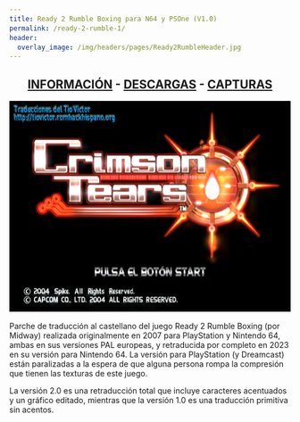 ```yaml
---
title: Ready 2 Rumble Boxing para N64 y PSOne (V1.0)
permalink: /ready-2-rumble-1/
header:
  overlay_image: /img/headers/pages/Ready2RumbleHeader.jpg
---
```


<h2 style="text-align: center;"><strong><a href="/ready-2-rumble-1/informacion/">INFORMACIÓN</a> - <a href="/ready-2-rumble-1/descargar/">DESCARGAS</a> - <a href="/ready-2-rumble-1/capturas/">CAPTURAS</a></strong></h2>

<p style="text-align: center;"><img src="/img/2021/12/CTEARS-20211227-01.jpg" /></p>

Parche de traducción al castellano del juego Ready 2 Rumble Boxing (por Midway) realizada originalmente en 2007 
para PlayStation y Nintendo 64, ambas en sus versiones PAL europeas, y retraducida por completo en 2023 en su 
versión para Nintendo 64. La versión para PlayStation (y Dreamcast) están paralizadas a la espera de que alguna 
persona rompa la compresión que tienen las texturas de este juego.

La versión 2.0 es una retraducción total que incluye caracteres acentuados y un gráfico editado, mientras que 
la versión 1.0 es una traducción primitiva sin acentos.
